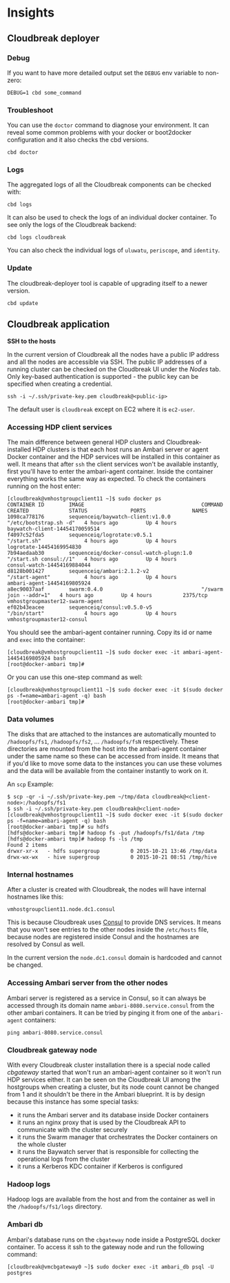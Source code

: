 # Insights

## Cloudbreak deployer

### Debug

If you want to have more detailed output set the `DEBUG` env variable to non-zero:

```
DEBUG=1 cbd some_command
```

### Troubleshoot

You can use the `doctor` command to diagnose your environment.
It can reveal some common problems with your docker or boot2docker configuration and it also checks the cbd versions.

```
cbd doctor
```

### Logs

The aggregated logs of all the Cloudbreak components can be checked with:

```
cbd logs
```

It can also be used to check the logs of an individual docker container. To see only the logs of the Cloudbreak backend:

```
cbd logs cloudbreak
```

You can also check the individual logs of `uluwatu`, `periscope`, and `identity`.

### Update

The cloudbreak-deployer tool is capable of upgrading itself to a newer version.

```
cbd update
```

## Cloudbreak application

**SSH to the hosts**

In the current version of Cloudbreak all the nodes have a public IP address and all the nodes are accessible via SSH.
The public IP addresses of a running cluster can be checked on the Cloudbreak UI under the *Nodes* tab.
Only key-based authentication is supported - the public key can be specified when creating a credential.

```
ssh -i ~/.ssh/private-key.pem cloudbreak@<public-ip>
```

The default user is `cloudbreak` except on EC2 where it is `ec2-user`.

### Accessing HDP client services

The main difference between general HDP clusters and Cloudbreak-installed HDP clusters is that each host runs an Ambari server or agent Docker container and the HDP services will be installed in this container as well.
It means that after `ssh` the client services won't be available instantly, first you'll have to enter the ambari-agent container.
Inside the container everything works the same way as expected.
To check the containers running on the host enter:

```
[cloudbreak@vmhostgroupclient11 ~]$ sudo docker ps
CONTAINER ID        IMAGE                                      COMMAND                  CREATED             STATUS              PORTS               NAMES
1098ca778176        sequenceiq/baywatch-client:v1.0.0          "/etc/bootstrap.sh -d"   4 hours ago         Up 4 hours                              baywatch-client-14454170059514
f4097c52fda5        sequenceiq/logrotate:v0.5.1                "/start.sh"              4 hours ago         Up 4 hours                              logrotate-14454169954830
7b94aedaab30        sequenceiq/docker-consul-watch-plugn:1.0   "/start.sh consul://1"   4 hours ago         Up 4 hours                              consul-watch-14454169884044
d8128b001427        sequenceiq/ambari:2.1.2-v2                 "/start-agent"           4 hours ago         Up 4 hours                              ambari-agent-14454169805924
a8ec90037aaf        swarm:0.4.0                                "/swarm join --addr=1"   4 hours ago         Up 4 hours          2375/tcp            vmhostgroupmaster12-swarm-agent
ef02b43eacee        sequenceiq/consul:v0.5.0-v5                "/bin/start"             4 hours ago         Up 4 hours                              vmhostgroupmaster12-consul
```

You should see the ambari-agent container running. Copy its id or name and `exec` into the container:

```
[cloudbreak@vmhostgroupclient11 ~]$ sudo docker exec -it ambari-agent-14454169805924 bash
[root@docker-ambari tmp]#
```

Or you can use this one-step command as well:

```
[cloudbreak@vmhostgroupclient11 ~]$ sudo docker exec -it $(sudo docker ps -f=name=ambari-agent -q) bash
[root@docker-ambari tmp]#
```

### Data volumes

The disks that are attached to the instances are automatically mounted to `/hadoopfs/fs1`, `/hadoopfs/fs2`, ... `/hadoopfs/fsN` respectively.
These directories are mounted from the host into the ambari-agent container under the same name so these can be accessed from inside.
It means that if you'd like to move some data to the instances you can use these volumes and the data will be available from the container instantly to work on it.

An `scp` Example:

```
$ scp -qr -i ~/.ssh/private-key.pem ~/tmp/data cloudbreak@<client-node>:/hadoopfs/fs1
$ ssh -i ~/.ssh/private-key.pem cloudbreak@<client-node>
[cloudbreak@vmhostgroupclient11 ~]$ sudo docker exec -it $(sudo docker ps -f=name=ambari-agent -q) bash
[root@docker-ambari tmp]# su hdfs
[hdfs@docker-ambari tmp]# hadoop fs -put /hadoopfs/fs1/data /tmp
[hdfs@docker-ambari tmp]# hadoop fs -ls /tmp
Found 2 items
drwxr-xr-x   - hdfs supergroup          0 2015-10-21 13:46 /tmp/data
drwx-wx-wx   - hive supergroup          0 2015-10-21 08:51 /tmp/hive
```

### Internal hostnames

After a cluster is created with Cloudbreak, the nodes will have internal hostnames like this:

 ```vmhostgroupclient11.node.dc1.consul```

This is because Cloudbreak uses [Consul](https://www.consul.io) to provide DNS services.
It means that you won't see entries to the other nodes inside the `/etc/hosts` file, because nodes are registered inside Consul and the hostnames are resolved by Consul as well.

In the current version the `node.dc1.consul` domain is hardcoded and cannot be changed.

### Accessing Ambari server from the other nodes

Ambari server is registered as a service in Consul, so it can always be accessed through its domain name `ambari-8080.service.consul` from the other ambari containers.
It can be tried by pinging it from one of the `ambari-agent` containers:

```
ping ambari-8080.service.consul
```

### Cloudbreak gateway node

With every Cloudbreak cluster installation there is a special node called *cbgateway* started that won't run an ambari-agent container so it won't run HDP services either.
It can be seen on the Cloudbreak UI among the hostgroups when creating a cluster, but its node count cannot be changed from 1 and it shouldn't be there in the Ambari blueprint.
It is by design because this instance has some special tasks:

- it runs the Ambari server and its database inside Docker containers
- it runs an nginx proxy that is used by the Cloudbreak API to communicate with the cluster securely
- it runs the Swarm manager that orchestrates the Docker containers on the whole cluster
- it runs the Baywatch server that is responsible for collecting the operational logs from the cluster
- it runs a Kerberos KDC container if Kerberos is configured

### Hadoop logs

Hadoop logs are available from the host and from the container as well in the `/hadoopfs/fs1/logs` directory.

### Ambari db

Ambari's database runs on the `cbgateway` node inside a PostgreSQL docker container. To access it ssh to the gateway node and run the following command:

```
[cloudbreak@vmcbgateway0 ~]$ sudo docker exec -it ambari_db psql -U postgres
```